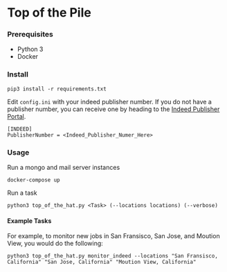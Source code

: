 # Top of the Pile
### Prerequisites
- Python 3
- Docker
### Install
```
pip3 install -r requirements.txt
```
Edit ```config.ini``` with your indeed publisher number. If you do not have a publisher number, you can receive one by heading to the [Indeed Publisher Portal](http://www.indeed.com/publisher).
```
[INDEED]
PublisherNumber = <Indeed_Publisher_Numer_Here>
```
### Usage
Run a mongo and mail server instances
```
docker-compose up
```
Run a task
```
python3 top_of_the_hat.py <Task> (--locations locations) (--verbose)

```
#### Example Tasks
For example, to monitor new jobs in San Fransisco, San Jose, and Moution View, you would do the following:
```
python3 top_of_the_hat.py monitor_indeed --locations "San Fransisco, California" "San Jose, California" "Moution View, California"

```
